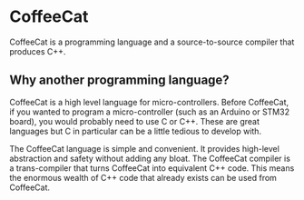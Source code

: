 <h1>CoffeeCat</h1>
<p>CoffeeCat is a programming language and a source-to-source compiler that produces C++. 
<h2>Why another programming language?</h2>
<p>CoffeeCat is a high level language for micro-controllers. 
Before CoffeeCat, if you wanted to program a micro-controller (such as an Arduino or STM32 board), you would probably need to use C or C++. 
These are great languages but C in particular can be a little tedious to develop with. 
<p>The CoffeeCat language is simple and convenient. It provides high-level abstraction and safety without adding any bloat. The CoffeeCat compiler is a trans-compiler that turns CoffeeCat into equivalent C++ code. 
This means the enormous wealth of C++ code that already exists can be used from CoffeeCat. 
